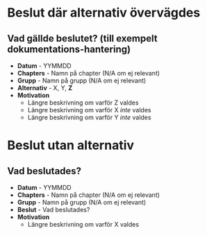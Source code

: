 # Beslut där alternativ övervägdes

## Vad gällde beslutet? (till exempelt dokumentations-hantering)

- **Datum** - YYMMDD
- **Chapters** - Namn på chapter (N/A om ej relevant)
- **Grupp** - Namn på grupp (N/A om ej relevant)
- **Alternativ** - X, Y, **Z**
- **Motivation**
  - Längre beskrivning om varför Z valdes
  - Längre beskrivning om varför X _inte_ valdes
  - Längre beskrivning om varför Y _inte_ valdes

# Beslut utan alternativ

## Vad beslutades?

- **Datum** - YYMMDD
- **Chapters** - Namn på chapter (N/A om ej relevant)
- **Grupp** -  Namn på grupp (N/A om ej relevant)
- **Beslut** - Vad beslutades?
- **Motivation**
  - Längre beskrivning om varför X valdes

